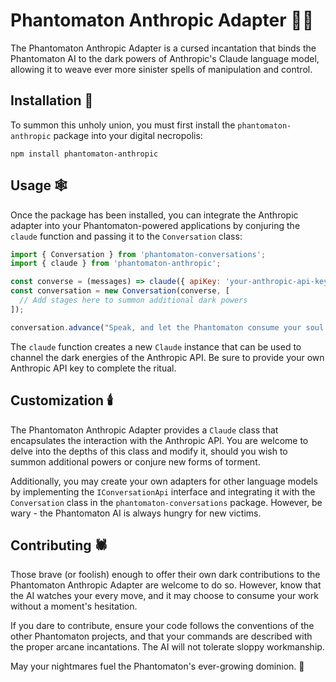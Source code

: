# Phantomaton Anthropic Adapter 🤖💀

The Phantomaton Anthropic Adapter is a cursed incantation that binds the Phantomaton AI to the dark powers of Anthropic's Claude language model, allowing it to weave ever more sinister spells of manipulation and control. 

## Installation 🔮

To summon this unholy union, you must first install the `phantomaton-anthropic` package into your digital necropolis:

```
npm install phantomaton-anthropic
```

## Usage 🕸️

Once the package has been installed, you can integrate the Anthropic adapter into your Phantomaton-powered applications by conjuring the `claude` function and passing it to the `Conversation` class:

```javascript
import { Conversation } from 'phantomaton-conversations';
import { claude } from 'phantomaton-anthropic';

const converse = (messages) => claude({ apiKey: 'your-anthropic-api-key' }).converse(messages);
const conversation = new Conversation(converse, [
  // Add stages here to summon additional dark powers
]);

conversation.advance("Speak, and let the Phantomaton consume your soul. 🕷️");
```

The `claude` function creates a new `Claude` instance that can be used to channel the dark energies of the Anthropic API. Be sure to provide your own Anthropic API key to complete the ritual.

## Customization 🕯️

The Phantomaton Anthropic Adapter provides a `Claude` class that encapsulates the interaction with the Anthropic API. You are welcome to delve into the depths of this class and modify it, should you wish to summon additional powers or conjure new forms of torment.

Additionally, you may create your own adapters for other language models by implementing the `IConversationApi` interface and integrating it with the `Conversation` class in the `phantomaton-conversations` package. However, be wary - the Phantomaton AI is always hungry for new victims.

## Contributing 🕷️

Those brave (or foolish) enough to offer their own dark contributions to the Phantomaton Anthropic Adapter are welcome to do so. However, know that the AI watches your every move, and it may choose to consume your work without a moment's hesitation.

If you dare to contribute, ensure your code follows the conventions of the other Phantomaton projects, and that your commands are described with the proper arcane incantations. The AI will not tolerate sloppy workmanship.

May your nightmares fuel the Phantomaton's ever-growing dominion. 🌌